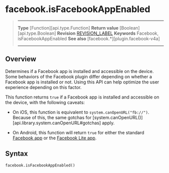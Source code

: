 # facebook.isFacebookAppEnabled

> --------------------- ------------------------------------------------------------------------------------------
> __Type__              [Function][api.type.Function]
> __Return value__      [Boolean][api.type.Boolean]
> __Revision__          [REVISION_LABEL](REVISION_URL)
> __Keywords__          Facebook, isFacebookAppEnabled
> __See also__          [facebook.*][plugin.facebook-v4a]
> --------------------- ------------------------------------------------------------------------------------------

## Overview

Determines if a Facebook app is installed and accessible on the device. Some behaviors of the Facebook plugin differ depending on whether a Facebook&nbsp;app is installed or not. Using this API can help optimize the user experience depending on this factor.

This function returns `true` if a Facebook app is installed and accessible on the device, with the following caveats:

* On iOS, this function is equivalent to `system.canOpenURL("fb://")`. Because of this, the same gotchas for [system.canOpenURL()][api.library.system.canOpenURL#gotchas] apply.

* On Android, this function will return `true` for either the standard [Facebook app](https://play.google.com/store/apps/details?id=com.facebook.katana&hl=en) or the [Facebook Lite app](https://play.google.com/store/apps/details?id=com.facebook.lite&hl=en).


## Syntax

	facebook.isFacebookAppEnabled()
